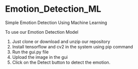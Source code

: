 # Emotion_Detection_ML
Simple Emotion Detection Using Machine Learning

To use our Emotion Detection Model
1. Just clone or download and unzip our repository
2. Install tensorflow and cv2 in the system using pip command
3. Run the gui.py file
4. Upload the image in the gui
5. Click on the Detect button to detect the emotion.
